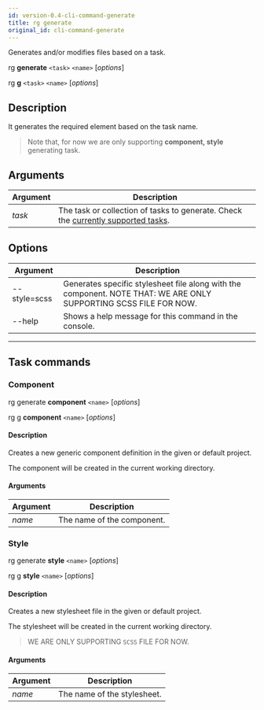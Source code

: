 ```yaml
---
id: version-0.4-cli-command-generate
title: rg generate
original_id: cli-command-generate
---
```


Generates and/or modifies files based on a task.

rg **generate** `<task>` `<name>` [_options_]

rg **g** `<task>` `<name>` [_options_]

## Description

It generates the required element based on the task name.

> Note that, for now we are only supporting **component, style** generating task.

## Arguments

Argument | Description |
---------|----------|
 _task_ | The task or collection of tasks to generate. Check the [currently supported tasks](#task-commands). |

## Options

Argument | Description |
---------|----------|
--style=scss | Generates specific stylesheet file along with the component. NOTE THAT: WE ARE ONLY SUPPORTING SCSS FILE FOR NOW. |
--help | Shows a help message for this command in the console. |

---

## Task commands

### Component

rg generate **component** `<name>` [_options_]

rg g **component** `<name>` [_options_]

#### Description

Creates a new generic component definition in the given or default project.

The component will be created in the current working directory.

#### Arguments

Argument | Description |
---------|----------|
 _name_ | The name of the component. |

### Style

rg generate **style** `<name>` [_options_]

rg g **style** `<name>` [_options_]

#### Description

Creates a new stylesheet file in the given or default project.

The stylesheet will be created in the current working directory.

> WE ARE ONLY SUPPORTING `SCSS` FILE FOR NOW.

#### Arguments

Argument | Description |
---------|----------|
 _name_ | The name of the stylesheet. |
